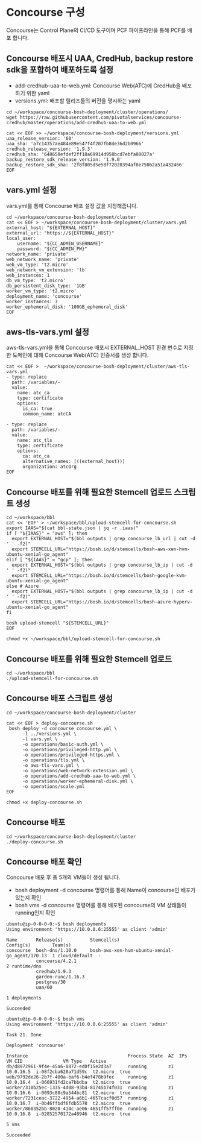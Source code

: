 # Concourse 구성
Concourse는 Control Plane의 CI/CD 도구이며 PCF 파이프라인을 통해 PCF를 배포 합니다.
## Concourse 배포시 UAA, CredHub, backup restore sdk을 포함하여 배포하도록 설정
* add-credhub-uaa-to-web.yml: Concourse Web(ATC)에 CredHub을 배포하기 위한 yaml
* versions.yml: 배포할 릴리즈들의 버전을 명시하는 yaml
```
cd ~/workspace/concourse-bosh-deployment/cluster/operations/
wget https://raw.githubusercontent.com/pivotalservices/concourse-credhub/master/operations/add-credhub-uaa-to-web.yml

cat << EOF >> ~/workspace/concourse-bosh-deployment/versions.yml
uaa_release_version: '60'
uaa_sha: 'a7c14357ae484e89e547f4f207fb8de36d2b0966'
credhub_release_version: '1.9.3'
credhub_sha: '648658efdef2ff18a69914d958bcd7ebfa88027a'
backup_restore_sdk_release_version: '1.9.0'
backup_restore_sdk_sha: '2f8f805d5e58f72028394af8e750b2a51a432466'
EOF
```
## vars.yml 설정
vars.yml를 통해 Concourse 배포 설정 값을 지정해줍니다.
```
cd ~/workspace/concourse-bosh-deployment/cluster
cat << EOF > ~/workspace/concourse-bosh-deployment/cluster/vars.yml
external_host: "${EXTERNAL_HOST}"
external_url: "https://${EXTERNAL_HOST}"
local_user:
    username: "${CC_ADMIN_USERNAME}"
    password: "${CC_ADMIN_PW}"
network_name: 'private'
web_network_name: 'private'
web_vm_type: 't2.micro'
web_network_vm_extension: 'lb'
web_instances: 1
db_vm_type: 't2.micro'
db_persistent_disk_type: '1GB'
worker_vm_type: 't2.micro'
deployment_name: 'concourse'
worker_instances: 3
worker_ephemeral_disk: '100GB_ephemeral_disk'
EOF
```
## aws-tls-vars.yml 설정
aws-tls-vars.yml을 통해 Concourse 배포시 EXTERNAL_HOST 환경 변수로 지정한 도메인에 대해 Concourse Web(ATC) 인증서를 생성 합니다.
```
cat << EOF >  ~/workspace/concourse-bosh-deployment/cluster/aws-tls-vars.yml
- type: replace
  path: /variables/-
  value:
    name: atc_ca
    type: certificate
    options:
      is_ca: true
      common_name: atcCA

- type: replace
  path: /variables/-
  value:
    name: atc_tls
    type: certificate
    options:
      ca: atc_ca
      alternative_names: [((external_host))]
      organization: atcOrg
EOF
```

## Concourse 배포를 위해 필요한 Stemcell 업로드 스크립트 생성
```
cd ~/workspace/bbl
cat << 'EOF' > ~/workspace/bbl/upload-stemcell-for-concourse.sh
export IAAS="$(cat bbl-state.json | jq -r .iaas)"
if [ "${IAAS}" = "aws" ]; then
  export EXTERNAL_HOST="$(bbl outputs | grep concourse_lb_url | cut -d ' ' -f2)"
  export STEMCELL_URL="https://bosh.io/d/stemcells/bosh-aws-xen-hvm-ubuntu-xenial-go_agent"
elif [ "${IAAS}" = "gcp" ]; then
  export EXTERNAL_HOST="$(bbl outputs | grep concourse_lb_ip | cut -d ' ' -f2)"
  export STEMCELL_URL="https://bosh.io/d/stemcells/bosh-google-kvm-ubuntu-xenial-go_agent"
else # Azure
  export EXTERNAL_HOST="$(bbl outputs | grep concourse_lb_ip | cut -d ' ' -f2)"
  export STEMCELL_URL="https://bosh.io/d/stemcells/bosh-azure-hyperv-ubuntu-xenial-go_agent"
fi

bosh upload-stemcell "${STEMCELL_URL}"
EOF

chmod +x ~/workspace/bbl/upload-stemcell-for-concourse.sh
```
## Concourse 배포를 위해 필요한 Stemcell 업로드
```
cd ~/workspace/bbl
./upload-stemcell-for-concourse.sh
```
## Concourse 배포 스크립트 생성
```
cd ~/workspace/concourse-bosh-deployment/cluster

cat << EOF > deploy-concourse.sh
 bosh deploy -d concourse concourse.yml \
      -l ../versions.yml \
      -l vars.yml \
      -o operations/basic-auth.yml \
      -o operations/privileged-http.yml \
      -o operations/privileged-https.yml \
      -o operations/tls.yml \
      -o aws-tls-vars.yml \
      -o operations/web-network-extension.yml \
      -o operations/add-credhub-uaa-to-web.yml \
      -o operations/worker-ephemeral-disk.yml \
      -o operations/scale.yml
EOF

chmod +x deploy-concourse.sh
```
## Concourse 배포
```
cd ~/workspace/concourse-bosh-deployment/cluster
./deploy-concourse.sh
```

## Concourse 배포 확인
Concourse 배포 후 총 5개의 VM들이 생성 됩니다.
* bosh deployment -d concourse 명령어를 통해 Name이 concourse인 배포가 있는지 확인
* bosh vms -d concourse 명령어를 통해 배포된 concourse의 VM 상태들이 running인지 확인
```
ubuntu@ip-0-0-0-0:~$ bosh deployments
Using environment 'https://10.0.0.6:25555' as client 'admin'

Name       Release(s)          Stemcell(s)                                     Config(s)        Team(s)
concourse  bosh-dns/1.10.0     bosh-aws-xen-hvm-ubuntu-xenial-go_agent/170.13  1 cloud/default  -
           concourse/4.2.1                                                     2 runtime/dns
           credhub/1.9.3
           garden-runc/1.16.3
           postgres/30
           uaa/60

1 deployments

Succeeded

ubuntu@ip-0-0-0-0:~$ bosh vms
Using environment 'https://10.0.0.6:25555' as client 'admin'

Task 21. Done

Deployment 'concourse'

Instance                                     Process State  AZ  IPs        VM CID               VM Type   Active
db/d8972961-9f4e-45a6-8872-ed0f15e2d3a7      running        z1  10.0.16.5  i-08f2cba620a71d59c  t2.micro  true
web/9792de26-2b7f-400a-baf6-b4ef478b9fec     running        z1  10.0.16.4  i-066931fd2ca7bbdba  t2.micro  true
worker/310b25ec-1335-4d08-93b4-81745b74f031  running        z1  10.0.16.6  i-0093c80c9a544bc81  t2.micro  true
worker/7231ceac-3722-4954-a6b1-4657cacf0d57  running        z1  10.0.16.7  i-0b46ffbdf6fdb5578  t2.micro  true
worker/860352bb-8020-414c-ae06-4651ff57ff0e  running        z1  10.0.16.8  i-02852570172a48946  t2.micro  true

5 vms

Succeeded

```
